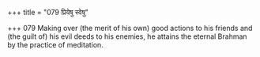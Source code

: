 +++
title = "079 प्रियेषु स्वेषु"

+++
079	Making over (the merit of his own) good actions to his friends and (the guilt of) his evil deeds to his enemies, he attains the eternal Brahman by the practice of meditation.